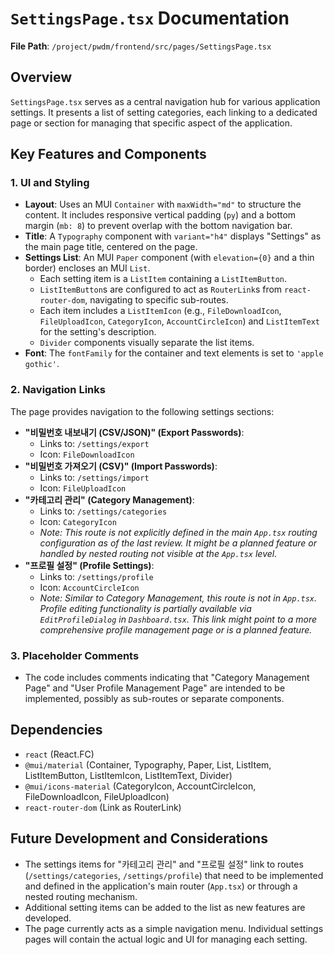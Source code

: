 # `SettingsPage.tsx` Documentation

**File Path**: `/project/pwdm/frontend/src/pages/SettingsPage.tsx`

## Overview

`SettingsPage.tsx` serves as a central navigation hub for various application settings. It presents a list of setting categories, each linking to a dedicated page or section for managing that specific aspect of the application.

## Key Features and Components

### 1. UI and Styling

-   **Layout**: Uses an MUI `Container` with `maxWidth="md"` to structure the content. It includes responsive vertical padding (`py`) and a bottom margin (`mb: 8`) to prevent overlap with the bottom navigation bar.
-   **Title**: A `Typography` component with `variant="h4"` displays "Settings" as the main page title, centered on the page.
-   **Settings List**: An MUI `Paper` component (with `elevation={0}` and a thin border) encloses an MUI `List`.
    -   Each setting item is a `ListItem` containing a `ListItemButton`.
    -   `ListItemButton`s are configured to act as `RouterLink`s from `react-router-dom`, navigating to specific sub-routes.
    -   Each item includes a `ListItemIcon` (e.g., `FileDownloadIcon`, `FileUploadIcon`, `CategoryIcon`, `AccountCircleIcon`) and `ListItemText` for the setting's description.
    -   `Divider` components visually separate the list items.
-   **Font**: The `fontFamily` for the container and text elements is set to `'apple gothic'`.

### 2. Navigation Links

The page provides navigation to the following settings sections:

-   **"비밀번호 내보내기 (CSV/JSON)" (Export Passwords)**:
    -   Links to: `/settings/export`
    -   Icon: `FileDownloadIcon`
-   **"비밀번호 가져오기 (CSV)" (Import Passwords)**:
    -   Links to: `/settings/import`
    -   Icon: `FileUploadIcon`
-   **"카테고리 관리" (Category Management)**:
    -   Links to: `/settings/categories`
    -   Icon: `CategoryIcon`
    -   *Note: This route is not explicitly defined in the main `App.tsx` routing configuration as of the last review. It might be a planned feature or handled by nested routing not visible at the `App.tsx` level.*
-   **"프로필 설정" (Profile Settings)**:
    -   Links to: `/settings/profile`
    -   Icon: `AccountCircleIcon`
    -   *Note: Similar to Category Management, this route is not in `App.tsx`. Profile editing functionality is partially available via `EditProfileDialog` in `Dashboard.tsx`. This link might point to a more comprehensive profile management page or is a planned feature.*

### 3. Placeholder Comments

-   The code includes comments indicating that "Category Management Page" and "User Profile Management Page" are intended to be implemented, possibly as sub-routes or separate components.

## Dependencies

-   `react` (React.FC)
-   `@mui/material` (Container, Typography, Paper, List, ListItem, ListItemButton, ListItemIcon, ListItemText, Divider)
-   `@mui/icons-material` (CategoryIcon, AccountCircleIcon, FileDownloadIcon, FileUploadIcon)
-   `react-router-dom` (Link as RouterLink)

## Future Development and Considerations

-   The settings items for "카테고리 관리" and "프로필 설정" link to routes (`/settings/categories`, `/settings/profile`) that need to be implemented and defined in the application's main router (`App.tsx`) or through a nested routing mechanism.
-   Additional setting items can be added to the list as new features are developed.
-   The page currently acts as a simple navigation menu. Individual settings pages will contain the actual logic and UI for managing each setting.

